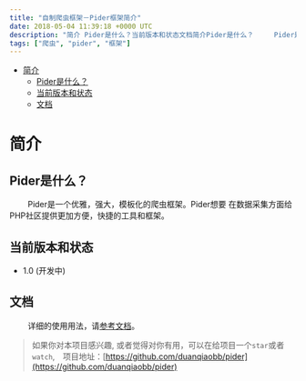 ```yaml
---
title: "自制爬虫框架－Pider框架简介"
date: 2018-05-04 11:39:18 +0000 UTC
description: "简介 Pider是什么？当前版本和状态文档简介Pider是什么？     Pider是一个优雅，强大，模板化的爬虫框架。Pider想要 在数据采集方面给PHP社区提供更加方便，快捷的工具和框架。当前版本和状态1.0 (开发中)文档     详细的使用用法，请参考文档。  如果你对本项目感兴趣, 或者觉得对你有用，可以在..."
tags: ["爬虫", "pider", "框架"]
---
```

- [简介](#orgd72da81)
  - [Pider是什么？](#org4fcb4c9)
  - [当前版本和状态](#org721a3d0)
  - [文档](#org4f7a51d)


<a id="orgd72da81"></a>

# 简介


<a id="org4fcb4c9"></a>

## Pider是什么？

&ensp;&ensp;&ensp;&ensp; Pider是一个优雅，强大，模板化的爬虫框架。Pider想要 在数据采集方面给PHP社区提供更加方便，快捷的工具和框架。


<a id="org721a3d0"></a>

## 当前版本和状态

-   1.0 (开发中)


<a id="org4f7a51d"></a>

## 文档

&ensp;&ensp;&ensp;&ensp; 详细的使用用法，请[参考文档](https://github.com/duanqiaobb/pider/tree/develop/doc/)。

> 如果你对本项目感兴趣, 或者觉得对你有用，可以在给项目一个`star`或者`watch`,　项目地址：[https://github.com/duanqiaobb/pider](https://github.com/duanqiaobb/pider)



